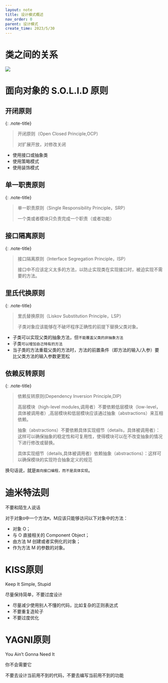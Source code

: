 ```yaml
---
layout: note
title: 设计模式概述
nav_order: 0
parent: 设计模式
create_time: 2023/5/30
---
```


# 类之间的关系

![](https://cdn.jsdelivr.net/gh/luguosong/images@master/diagrams/design-pattern/uml-simple.svg)

# 面向对象的 S.O.L.I.D 原则

## 开闭原则

{: .note-title}
> 开闭原则（Open Closed Principle,OCP）
>
> 对扩展开放，对修改关闭

- 使用接口或抽象类
- 使用策略模式
- 使用装饰模式

## 单一职责原则

{: .note-title}
> 单一职责原则（Single Responsibility Principle，SRP）
>
> 一个类或者模块只负责完成一个职责（或者功能）

## 接口隔离原则

{: .note-title}
> 接口隔离原则（Interface Segregation Principle，ISP）
>
> 接口中不应该定义太多的方法，以防止实现类在实现接口时，被迫实现不需要的方法。

## 里氏代换原则

{: .note-title}
> 里氏替换原则（Liskov Substitution Principle，LSP）
>
> 子类对象应该能够在不破坏程序正确性的前提下替换父类对象。

- 子类可以实现父类的抽象方法，但`不能覆盖父类的非抽象方法`
- 子类`可以增加自己特有的方法`
- 当子类的方法重载父类的方法时，方法的前置条件（即方法的输入/入参）要比父类方法的输入参数更宽松

## 依赖反转原则

{: .note-title}
> 依赖反转原则(Dependency Inversion Principle,DIP)
>
> 高层模块（high-level modules,调用者）不要依赖低层模块（low-level，具体被调用者）,高层模块和低层模块应该通过抽象（abstractions）来互相依赖。
>
> 抽象（abstractions）不要依赖具体实现细节（details，具体被调用者）：这样可以确保抽象的稳定性和可复用性，使得模块可以在不改变抽象的情况下进行修改或替换。
>
> 具体实现细节（details,具体被调用者）依赖抽象（abstractions）：这样可以确保模块的实现符合抽象定义的规范

换句话说，就是`面向接口编程，而不是具体实现`。

# 迪米特法则

不要和陌生人说话

对于对象`O`中一个方法`M`，M应该只能够访问以下对象中的方法：

- 对象 O；
- 与 O 直接相关的 Component Object；
- 由方法 M 创建或者实例化的对象；
- 作为方法 M 的参数的对象。

# KISS原则

Keep It Simple, Stupid

尽量保持简单，不要过度设计

- 尽量减少使用别人不懂的代码，比如复杂的正则表达式
- 不要重复造轮子
- 不要过度优化

# YAGNI原则

You Ain’t Gonna Need It

你不会需要它

不要去设计当前用不到的代码，不要去编写当前用不到的功能
